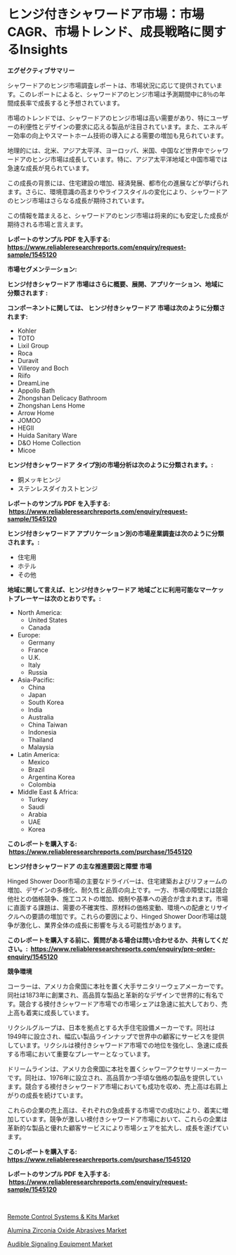<p><h1>ヒンジ付きシャワードア市場：市場CAGR、市場トレンド、成長戦略に関するInsights</h1></p><p><strong>エグゼクティブサマリー</strong></p>
<p><p>シャワードアのヒンジ市場調査レポートは、市場状況に応じて提供されています。このレポートによると、シャワードアのヒンジ市場は予測期間中に8％の年間成長率で成長すると予想されています。</p><p>市場のトレンドでは、シャワードアのヒンジ市場は高い需要があり、特にユーザーの利便性とデザインの要求に応える製品が注目されています。また、エネルギー効率の向上やスマートホーム技術の導入による需要の増加も見られています。</p><p>地理的には、北米、アジア太平洋、ヨーロッパ、米国、中国など世界中でシャワードアのヒンジ市場は成長しています。特に、アジア太平洋地域と中国市場では急速な成長が見られています。</p><p>この成長の背景には、住宅建設の増加、経済発展、都市化の進展などが挙げられます。さらに、環境意識の高まりやライフスタイルの変化により、シャワードアのヒンジ市場はさらなる成長が期待されています。</p><p>この情報を踏まえると、シャワードアのヒンジ市場は将来的にも安定した成長が期待される市場と言えます。</p></p>
<p><strong>レポートのサンプル PDF を入手する: <a href="https://www.reliableresearchreports.com/enquiry/request-sample/1545120">https://www.reliableresearchreports.com/enquiry/request-sample/1545120</a></strong></p>
<p><strong>市場セグメンテーション:</strong></p>
<p><strong> ヒンジ付きシャワードア 市場はさらに概要、展開、アプリケーション、地域に分類されます :</strong></p>
<p><strong>コンポーネントに関しては、 ヒンジ付きシャワードア 市場は次のように分類されます: &nbsp;</strong></p>
<p><ul><li>Kohler</li><li>TOTO</li><li>Lixil Group</li><li>Roca</li><li>Duravit</li><li>Villeroy and Boch</li><li>Riifo</li><li>DreamLine</li><li>Appollo Bath</li><li>Zhongshan Delicacy Bathroom</li><li>Zhongshan Lens Home</li><li>Arrow Home</li><li>JOMOO</li><li>HEGII</li><li>Huida Sanitary Ware</li><li>D&O Home Collection</li><li>Micoe</li></ul></p>
<p><strong> ヒンジ付きシャワードア タイプ別の市場分析は次のように分類されます。:</strong></p>
<p><ul><li>銅メッキヒンジ</li><li>ステンレスダイカストヒンジ</li></ul></p>
<p><strong>レポートのサンプル PDF を入手する: &nbsp;<a href="https://www.reliableresearchreports.com/enquiry/request-sample/1545120">https://www.reliableresearchreports.com/enquiry/request-sample/1545120</a></strong></p>
<p><strong> ヒンジ付きシャワードア アプリケーション別の市場産業調査は次のように分類されます。:</strong></p>
<p><ul><li>住宅用</li><li>ホテル</li><li>その他</li></ul></p>
<p><strong>地域に関して言えば、ヒンジ付きシャワードア 地域ごとに利用可能なマーケットプレーヤーは次のとおりです。:</strong></p>
<p><ul>
    <li>
        North America:
        <ul>
            <li>United States</li>
            <li>Canada</li>
        </ul>
    </li>
    <li>
        Europe:
        <ul>
            <li>Germany</li>
            <li>France</li>
            <li>U.K.</li>
            <li>Italy</li>
            <li>Russia</li>
        </ul>
    </li>
    <li>
        Asia-Pacific:
        <ul>
            <li>China</li>
            <li>Japan</li>
            <li>South Korea</li>
            <li>India</li>
            <li>Australia</li>
            <li>China Taiwan</li>
            <li>Indonesia</li>
            <li>Thailand</li>
            <li>Malaysia</li>
        </ul>
    </li>
    <li>
        Latin America:
        <ul>
            <li>Mexico</li>
            <li>Brazil</li>
            <li>Argentina Korea</li>
            <li>Colombia</li>
        </ul>
    </li>
    <li>
        Middle East & Africa:
        <ul>
            <li>Turkey</li>
            <li>Saudi</li>
            <li>Arabia</li>
            <li>UAE</li>
            <li>Korea</li>
        </ul>
    </li>
    </ul></p>
<p><strong>このレポートを購入する: &nbsp;<a href="https://www.reliableresearchreports.com/purchase/1545120">https://www.reliableresearchreports.com/purchase/1545120</a></strong></p>
<p><strong>ヒンジ付きシャワードア の主な推進要因と障壁 市場</strong></p>
<p><p>Hinged Shower Door市場の主要なドライバーは、住宅建築およびリフォームの増加、デザインの多様化、耐久性と品質の向上です。一方、市場の障壁には競合他社との価格競争、施工コストの増加、規制や基準への適合が含まれます。市場に直面する課題は、需要の不確実性、原材料の価格変動、環境への配慮とリサイクルへの要請の増加です。これらの要因により、Hinged Shower Door市場は競争が激化し、業界全体の成長に影響を与える可能性があります。</p></p>
<p><strong>このレポートを購入する前に、質問がある場合は問い合わせるか、共有してください。:&nbsp; <a href="https://www.reliableresearchreports.com/enquiry/pre-order-enquiry/1545120">https://www.reliableresearchreports.com/enquiry/pre-order-enquiry/1545120</a></strong></p>
<p><strong>競争環境</strong></p>
<p><p>コーラーは、アメリカ合衆国に本社を置く大手サニタリーウェアメーカーです。同社は1873年に創業され、高品質な製品と革新的なデザインで世界的に有名です。競合する襖付きシャワードア市場での市場シェアは急速に拡大しており、売上高も着実に成長しています。</p><p>リクシルグループは、日本を拠点とする大手住宅設備メーカーです。同社は1949年に設立され、幅広い製品ラインナップで世界中の顧客にサービスを提供しています。リクシルは襖付きシャワードア市場での地位を強化し、急速に成長する市場において重要なプレーヤーとなっています。</p><p>ドリームラインは、アメリカ合衆国に本社を置くシャワーアクセサリーメーカーです。同社は、1976年に設立され、高品質かつ手頃な価格の製品を提供しています。競合する襖付きシャワードア市場においても成功を収め、売上高は右肩上がりの成長を続けています。</p><p>これらの企業の売上高は、それぞれの急成長する市場での成功により、着実に増加しています。競争が激しい襖付きシャワードア市場において、これらの企業は革新的な製品と優れた顧客サービスにより市場シェアを拡大し、成長を遂げています。</p></p>
<p><strong>このレポートを購入する: &nbsp; <a href="https://www.reliableresearchreports.com/purchase/1545120">https://www.reliableresearchreports.com/purchase/1545120</a></strong></p>
<p><strong>レポートのサンプル PDF を入手する: &nbsp;<a href="https://www.reliableresearchreports.com/enquiry/request-sample/1545120">https://www.reliableresearchreports.com/enquiry/request-sample/1545120</a></strong><strong></strong></p>
<p>&nbsp;</p>
<p><p><a href="https://www.linkedin.com/pulse/remote-control-systems-amp-kits-market-centers-aspects-rv1zc?trackingId=9belUNvCrsFSmT0hwnRl%2Bg%3D%3D">Remote Control Systems & Kits Market</a></p><p><a href="https://www.linkedin.com/pulse/alumina-zirconia-oxide-abrasives-market-research-report-5qfic?trackingId=p5p3j%2FDrkNLGzEnuXXQyCQ%3D%3D">Alumina Zirconia Oxide Abrasives Market</a></p><p><a href="https://github.com/Alonsoolds3wq1d81czn8rbol/Market-Research-Report-List-1/blob/main/audible-signaling-equipment-market.md">Audible Signaling Equipment Market</a></p></p>